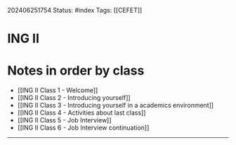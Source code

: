 202406251754
Status: #index 
Tags:
[[CEFET]]
# ING II

# Notes in order by class

- [[ING II Class 1 - Welcome]]
- [[ING II Class 2 - Introducing yourself]]
- [[ING II Class 3 - Introducing yourself in a academics environment]]
- [[ING II Class 4 - Activities about last class]]
- [[ING II Class 5 - Job Interview]]
- [[ING II Class 6 - Job Interview continuation]]




___

